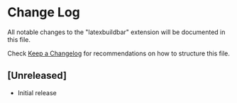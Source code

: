 # Change Log

All notable changes to the "latexbuildbar" extension will be documented in this file.

Check [Keep a Changelog](http://keepachangelog.com/) for recommendations on how to structure this file.

## [Unreleased]

- Initial release